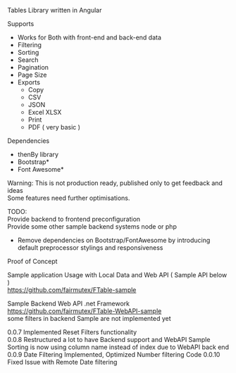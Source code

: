 Tables Library written in Angular

Supports
- Works for Both with front-end and back-end data
- Filtering
- Sorting
- Search
- Pagination
- Page Size
- Exports 
  -  Copy
  -  CSV
  -  JSON
  -  Excel XLSX 
  -  Print
  -  PDF ( very basic )


Dependencies
- thenBy library
- Bootstrap*
- Font Awesome*


Warning: This is not production ready, published only to get feedback and ideas  
Some features need further optimisations.

TODO:  
Provide backend to frontend preconfiguration   
Provide some other sample backend systems node or php  
* Remove dependencies on Bootstrap/FontAwesome by introducing default preprocessor stylings and responsiveness  

Proof of Concept  

Sample application Usage with Local Data and Web API ( Sample API below )  
https://github.com/fairmutex/FTable-sample

Sample  Backend Web API .net Framework  
https://github.com/fairmutex/FTable-WebAPI-sample  
some filters in backend Sample are not implemented yet  


0.0.7  Implemented Reset Filters functionality  
0.0.8  Restructured a lot to have Backend support and WebAPI Sample  
       Sorting is now using column name instead of index due to WebAPI back end  
0.0.9  Date Filtering Implemented, Optimized Number filtering Code
0.0.10 Fixed Issue with Remote Date filtering


